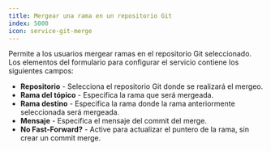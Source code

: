 ```yaml
---
title: Mergear una rama en un repositorio Git
index: 5000
icon: service-git-merge
---
```


Permite a los usuarios mergear ramas en el repositorio Git seleccionado. Los elementos del formulario para configurar el
servicio contiene los siguientes campos:

- **Repositorio** - Selecciona el repositorio Git donde se realizará el mergeo.
- **Rama del tópico** - Especifica la rama que será mergeada.
- **Rama destino** - Especifica la rama donde la rama anteriormente seleccionada será mergeada.
- **Mensaje** - Especifica el mensaje del commit del merge.
- **No Fast-Forward?** - Active para actualizar el puntero de la rama, sin crear un commit merge.
